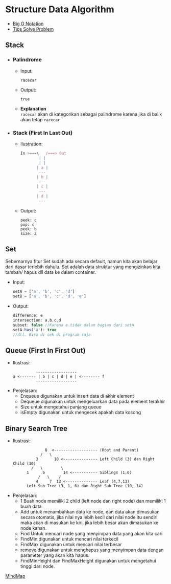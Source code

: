 # Structure Data Algorithm

- [Big O Notation](./src/1.bigONotation)
- [Tips Solve Problem](./src/2.solveInterview)

## Stack
- ### Palindrome
  - Input:
    ```
    racecar
    ```
  - Output:
    ```
    true
    ```
  - **Explanation** </br>
    `racecar` akan di kategorikan sebagai palindrome karena jika di balik akan tetap `racecar`
- ### Stack (First In Last Out)
  - Ilustration:
    ```ts
    In >===\   /===> Out
            | |
            | |
           | a |
            ---
           | b |
            ---
           | c |
            ---
           | d |
            ---
    
    ```
  - Output:
    ```
    peek: c
    pop: c
    peek: b
    size: 2
    ```

## Set
  Sebernarnya fitur Set sudah ada secara default, namun kita akan belajar dari dasar terlebih dahulu. Set adalah data struktur yang mengizinkan kita tambah/ hapus dll data ke dalam container.
  - Input:
    ```ts
    setA = ['a', 'b', 'c', 'd']
    setB = ['a', 'b', 'c', 'd', 'e']
    ```
  - Output:
    ```ts
    difference: e
    intersection: a,b,c,d
    subset: false //Karena e tidak dalam bagian dari setA
    setA.has('a'): true
    //dll. Bisa di cek di program saja
    ```
## Queue (First In First Out)
  - Ilustrasi:
    ```
              ------------------
    a <------- | b | c | d | e | <-------- f
              ------------------
    ```
  - Penjelasan: </br>
      - Enqueue digunakan untuk insert data di akhir element
      - Dequeue digunakan untuk mengeluarkan data pada element terakhir
      - Size untuk mengetahui panjang queue
      - isEmpty digunakan untuk mengecek apakah data kosong
## Binary Search Tree
  - Ilustrasi:
    ```
                  8  <------------------- (Root and Parent)
                /   \
              3       10 <--------------- Left Child (3) dan Right Child (10)
            /   \        \
          1      6        14 <----------- Siblings (1,6)
               /   \    /
              4     7  13 <-------------- Leaf (4,7,13)
          Left Sub Tree (3, 1, 6) dan Right Sub Tree (10, 14)
    ```
  - Penjelasan:
    - 1 Buah node memiliki 2 child (left node dan right node) dan memiliki 1 buah data
    - Add untuk menambahkan data ke node, dan data akan dimasukan secara otomatis, jika nilai nya lebih kecil dari nilai node itu sendiri maka akan di masukan ke kiri. jika lebih besar akan dimasukan ke node kanan.
    - Find Untuk mencari node yang menyimpan data yang akan kita cari
    - FindMin digunakan untuk mencari nilai terkecil
    - FindMax digunakan untuk mencari nilai terbesar
    - remove digunakan untuk menghapus yang menyimpan data dengan parameter yang akan kita hapus.
    - FindMinHeight dan FindMaxHeight digunakan untuk mengetahui tinggi dari node.

[MindMap](https://coggle.it/diagram/W5E5tqYlrXvFJPsq/t/master-the-interview-click-here-for-course-link)
